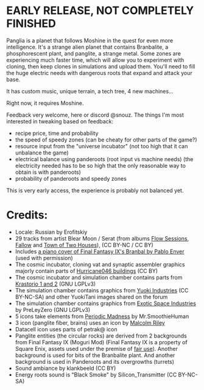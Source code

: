 # EARLY RELEASE, NOT COMPLETELY FINISHED

Panglia is a planet that follows Moshine in the quest for even more intelligence.
It's a strange alien planet that contains Branbalite, a phosphorescent plant, and panglite, a strange metal. Some zones are experiencing much faster time, which will allow you to experiment with cloning, then keep clones in simulations and upload them. You'll need to fill the huge electric needs with dangerous roots that expand and attack your base.

It has custom music, unique terrain, a tech tree, 4 new machines...

Right now, it requires Moshine.

Feedback very welcome, here or discord @snouz. The things I'm most interested in tweaking based on feedback: 
- recipe price, time and probability
- the speed of speedy zones (can be cheaty for other parts of the game?)
- resource input from the "universe incubator" (not too high that it can unbalance the game)
- electrical balance using panderoots (root input vs machine needs) (the electricity needed has to be so high that the only reasonable way to obtain is with panderoots)
- probability of panderoots and speedy zones

This is very early access, the experience is probably not balanced yet.


# Credits:
- Locale: Russian by Erofitskiy
- 29 tracks from artist Blear Moon / Serat (from albums [Flow Sessions](https://freemusicarchive.org/music/serat/flow-sessions), [Fallow](https://freemusicarchive.org/music/Blear_Moon/Fallow) and [Town of Two Houses](https://freemusicarchive.org/music/Blear_Moon/Town_of_Two_Houses)), (CC BY-NC / CC BY)
- Includes [a piano cover of Final Fantasy IX's Branbal by Pablo Enver](https://www.youtube.com/watch?v=ciHHp7-qfwo) (used with permission)
- The cosmic incubator, cloning vat and synaptic assembler graphics majorly contain parts of [Hurricane046 buildings](https://shorturl.at/AFcDm) (CC BY)
- The cosmic incubator and simulation chamber contains parts from [Krastorio 1 and 2](https://mods.factorio.com/mod/Krastorio2Assets) (GNU LGPLv3)
- The simulation chamber contains graphics from [Yuoki Industries](https://mods.factorio.com/mod/Yuoki) (CC BY-NC-SA) and other YuokiTani images shared on the forum
- The simulation chamber contains graphics from [Exotic Space Industries](https://mods.factorio.com/mod/exotic-space-industries) by PreLeyZero (GNU LGPLv3)
- 5 icons take elements from [Periodic Madness](https://mods.factorio.com/mod/periodic-madness) by Mr.SmoothieHuman
- 3 icon (panglite fiber, brains) uses an icon by [Malcolm Riley](https://github.com/malcolmriley/unused-renders)
- Datacell icon uses parts of petrak@ icon
- Panglite entities (the circular rocks) are derived from 2 backgrounds from Final Fantasy IX (Moguri Mod) (Final Fantasy IX is a property of Square Enix, assets used under the premise of [fair use](https://en.wikipedia.org/wiki/Fair_use)). Another background is used for bits of the Branbalite plant. And another background is used in Panderoots and its overgrowths (turrets)
- Sound ambiance by klankbeeld (CC BY)	
- Energy roots sound is "Black Smoke" by Silicon_Transmitter (CC BY-NC-SA)